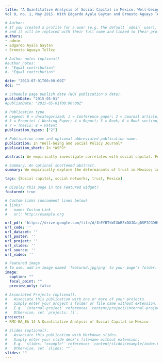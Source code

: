 ```yaml
---
title: "A Quantitative Analysis of Social Capital in Mexico. Well-being and Social Policy Journal.
Vol 9, no. 1, May 2015. With Edgardo Ayala Gaytan and Ernesto Aguayo Tellez"

# Authors
# If you created a profile for a user (e.g. the default `admin` user), write the username (folder name) here 
# and it will be replaced with their full name and linked to their profile.
authors:
- admin
- Edgardo Ayala Gaytan
- Ernesto Aguayo Tellez

# Author notes (optional)
#author_notes:
#- "Equal contribution"
#- "Equal contribution"

date: "2013-07-01T00:00:00Z"
doi: ""

# Schedule page publish date (NOT publication's date).
publishDate: "2015-05-01"
#publishDate: "2015-05-01T00:00:00Z"

# Publication type.
# Legend: 0 = Uncategorized; 1 = Conference paper; 2 = Journal article;
# 3 = Preprint / Working Paper; 4 = Report; 5 = Book; 6 = Book section;
# 7 = Thesis; 8 = Patent
publication_types: ["2"]

# Publication name and optional abbreviated publication name.
publication: In *Well-being and Social Policy Journal*
publication_short: In *WSPJ*

abstract: We empirically investigate correlates with social capital. For this, we use two common approximate measures of social capital, namely social organisation memberships, and trust. Using data for urban areas in Mexico for the year 2006, we find that social capital measured as trust and membership increases with age, and with the perception of higher levels of social capital in the environment; it also tends to be higher in smaller communities, and is different across regions of the country. On the other hand, social capital measured as trust decreases with segregation, while social capital measured as membership increases with education and income, but decreases with the lack of social security.

# Summary. An optional shortened abstract.
summary: We empirically explore the determinants of trust in Mexico; in particular we isolate the relation among two measurements of social capital, one for the individual and another for their environment.

tags: [Social capital, social networks, trust, Mexico]

# Display this page in the Featured widget?
featured: true

# Custom links (uncomment lines below)
# links:
# - name: Custom Link
#   url: http://example.org

url_pdf: 'https://drive.google.com/file/d/1hEYBTkWIGbBZxDGJOag0SPICGDHSsJnp/view?usp=sharing'
url_code: ''
url_dataset: ''
url_poster: ''
url_project: ''
url_slides: ''
url_source: ''
url_video: ''

# Featured image
# To use, add an image named `featured.jpg/png` to your page's folder. 
image:
  caption: ""
  focal_point: ""
  preview_only: false

# Associated Projects (optional).
#   Associate this publication with one or more of your projects.
#   Simply enter your project's folder or file name without extension.
#   E.g. `internal-project` references `content/project/internal-project/index.md`.
#   Otherwise, set `projects: []`.
projects:
- RMC-EA_EA 14 A Quantitative Analysis of Social Capital in Mexico

# Slides (optional).
#   Associate this publication with Markdown slides.
#   Simply enter your slide deck's filename without extension.
#   E.g. `slides: "example"` references `content/slides/example/index.md`.
#   Otherwise, set `slides: ""`.
slides: ""
---
```

